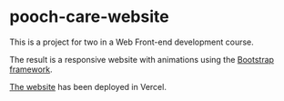 # pooch-care-website
This is a project for two in a Web Front-end development course. 

The result is a responsive website with animations using the [Bootstrap framework](https://getbootstrap.com/).

[The website](https://pooch-care-website.vercel.app/index.html) has been deployed in Vercel.
